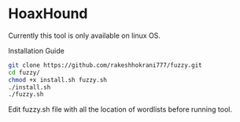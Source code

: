# HoaxHound

Currently this tool is only available on linux OS.

Installation Guide

```sh
git clone https://github.com/rakeshhokrani777/fuzzy.git
cd fuzzy/
chmod +x install.sh fuzzy.sh
./install.sh
./fuzzy.sh
```

Edit fuzzy.sh file with all the location of wordlists before running tool.
